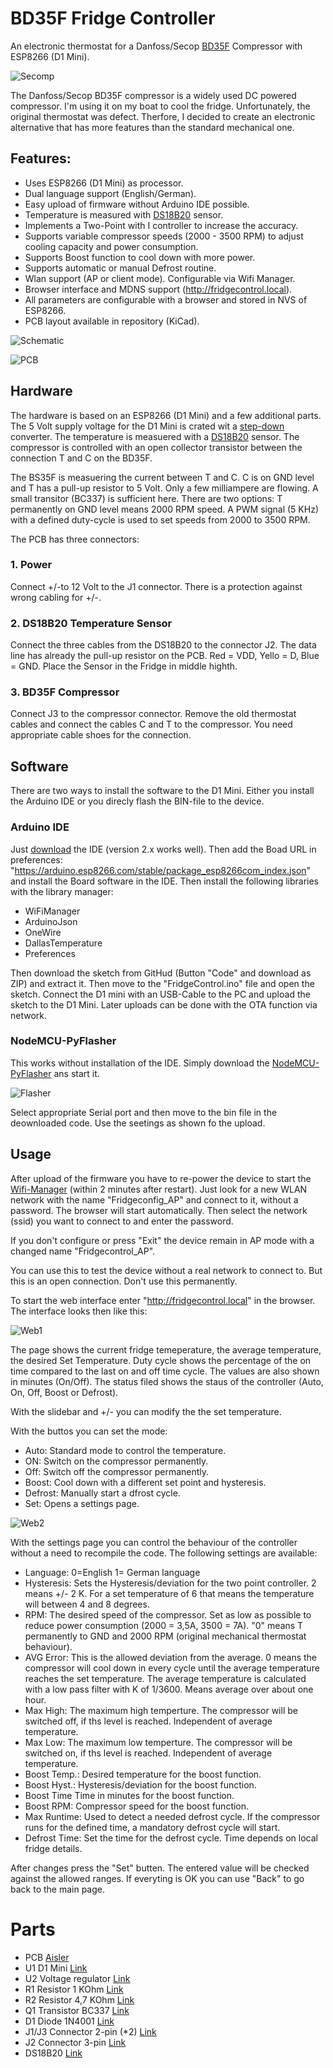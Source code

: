 # BD35F Fridge Controller
An electronic thermostat for a Danfoss/Secop [BD35F](https://assets.danfoss.com/documents/latest/178661/AI376451289296en-000101.pdf) Compressor with ESP8266 (D1 Mini).

![Secomp](https://www.secop.com/fileadmin/_processed_/3/d/csm_bd-p-housing-image-center_53edf1a5b6.png)

The Danfoss/Secop BD35F compressor is a widely used DC powered compressor. I'm using it on my boat to cool the fridge. Unfortunately, the original thermostat was defect. Therfore, I decided to create an electronic alternative that has more features than the standard mechanical one.

## Features:
- Uses ESP8266 (D1 Mini) as processor.
- Dual language support (English/German).
- Easy upload of firmware without Arduino IDE possible.
- Temperature is measured with [DS18B20](https://encrypted-tbn0.gstatic.com/shopping?q=tbn:ANd9GcRNmu3D8hUJPGhuSA7nLRoa413b-gMmKO3SzPfPqZvY6wbsBIp207lLPlJ23y0RRw-2xIi-4CoqkTE98FSd--icjlcXm1W_YQ) sensor.
- Implements a Two-Point with I controller to increase the accuracy.
- Supports variable compressor speeds (2000 - 3500 RPM) to adjust cooling capacity and power consumption.
- Supports Boost function to cool down with more power.
- Supports automatic or manual Defrost routine.
- Wlan support (AP or client mode). Configurable via Wifi Manager.
- Browser interface and MDNS support (http://fridgecontrol.local).
- All parameters are configurable with a browser and stored in NVS of ESP8266.
- PCB layout available in repository (KiCad).

![Schematic](https://github.com/AK-Homberger/BD35F-FridgeController/blob/main/BD35F-FridgeController-Sch.png)

![PCB](https://github.com/AK-Homberger/BD35F-FridgeController/blob/main/BD35F-FridgeController/BD35F-FridgeController-3D.png)

## Hardware
The hardware is based on an ESP8266 (D1 Mini) and a few additional parts. The 5 Volt supply voltage for the D1 Mini is crated wit a [step-down](https://www.reichelt.de/de/de/shop/produkt/dc_dc-wandler_r78e_5_v_500_ma_single-159161) converter. 
The temperature is measuered with a [DS18B20](https://www.analog.com/media/en/technical-documentation/data-sheets/ds18b20.pdf) sensor. The compressor is controlled with an open collector transistor between the connection T and C on the BD35F. 

The BS35F is measuering the current between T and C. C is on GND level and T has a pull-up resistor to 5 Volt. Only a few milliampere are flowing. A small transitor (BC337) is sufficient here. There are two options: T permanently on GND level means 2000 RPM speed. A PWM signal (5 KHz) with a defined duty-cycle is used to set speeds from 2000 to 3500 RPM.

The PCB has three connectors:

### 1. Power 
Connect +/-to 12 Volt to the J1 connector. There is a protection against wrong cabling for +/-.

### 2. DS18B20 Temperature Sensor
Connect the three cables from the DS18B20 to the connector J2. The data line has already the pull-up resistor on the PCB. Red = VDD, Yello = D, Blue = GND.
Place the Sensor in the Fridge in middle highth.

### 3. BD35F Compressor
Connect J3 to the compressor connector. Remove the old thermostat cables and connect the cables C and  T to the compressor. You need appropriate cable shoes for the connection.

## Software
There are two ways to install the software to the D1 Mini. Either you install the Arduino IDE or you direcly flash the BIN-file to the device.

### Arduino IDE
Just [download](https://www.arduino.cc/en/software/) the IDE (version 2.x works well). Then add the Boad URL in preferences: "https://arduino.esp8266.com/stable/package_esp8266com_index.json" and install the Board software in the IDE. Then install the following libraries with the library manager:

- WiFiManager
- ArduinoJson
- OneWire
- DallasTemperature
- Preferences

Then download the sketch from GitHud (Button "Code" and download as ZIP) and extract it. Then move to the "FridgeControl.ino" file and open the sketch.
Connect the D1 mini with an USB-Cable to the PC and upload the sketch to the D1 Mini. Later uploads can be done with the OTA function via network.

### NodeMCU-PyFlasher
This works without installation of the IDE. Simply download the [NodeMCU-PyFlasher](https://github.com/nodemcu/nodemcu-firmware/releases) ans start it. 

![Flasher](https://github.com/AK-Homberger/BD35F-FridgeController/blob/main/Flasher.png)

Select appropriate Serial port and then move to the bin file in the deownloaded code. Use the seetings as shown fo the upload.

## Usage

After upload of the firmware you have to re-power the device to start the [Wifi-Manager](https://github.com/tzapu/WiFiManager) (within 2 minutes after restart). Just look for a new WLAN network with the name "Fridgeconfig_AP" and connect to it, without a password. The browser will start automatically. Then select the network (ssid) you want to connect to and enter the password. 

If you don't configure or press "Exit" the device remain in AP mode with a changed name "Fridgecontrol_AP".

You can use this to test the device without a real network to connect to. But this is an open connection. Don't use this permanently.

To start the web interface enter "http://fridgecontrol.local" in the browser. The interface looks then like this:

![Web1](https://github.com/AK-Homberger/BD35F-FridgeController/blob/main/FridgeControlWeb1.png)

The page shows the current fridge temeperature, the average temperature, the desired Set Temperature. Duty cycle shows the percentage of the on time compared to the last on and off time cycle. The values are also shown in minutes (On/Off). The status filed shows the staus of the controller (Auto, On, Off, Boost or Defrost).

With the slidebar and +/- you can modify the the set temperature.

With the buttos you can set the mode:

- Auto: Standard mode to control the temperature.
- ON: Switch on the compressor permanently.
- Off: Switch off the compressor permanently.
- Boost: Cool down with a different set point and hysteresis.
- Defrost: Manually start a dfrost cycle.
- Set: Opens a settings page.

![Web2](https://github.com/AK-Homberger/BD35F-FridgeController/blob/main/FridgeControlWeb2.png)

With the settings page you can control the behaviour of the controller without a need to recompile the code. The following settings are available:

- Language:   0=English 1= German language
- Hysteresis: Sets the Hysteresis/deviation for the two point controller. 2 means +/- 2 K. For a set temperature of 6 that means the temperature will between 4 and 8 degrees.
- RPM:         The desired speed of the compressor. Set as low as possible to reduce power consumption (2000 = 3,5A, 3500 = 7A). "0" means T permanently to GND and 2000 RPM (original mechanical thermostat behaviour).
- AVG Error:   This is the allowed deviation from the average. 0 means the compressor will cool down in every cycle until the average temperature reaches the set temperature. The average temperature is calculated with a low pass filter with K of 1/3600. Means average over about one hour.
- Max          High: The maximum high temperture. The compressor will be switched off, if ths level is reached. Independent of average temperature.
- Max Low:     The maximum low temperture. The compressor will be switched on, if ths level is reached. Independent of average temperature.
- Boost Temp.: Desired temperature for the boost function.
- Boost Hyst.: Hysteresis/deviation for the boost function.
- Boost Time   Time in minutes for the boost function.
- Boost RPM:   Compressor speed for the boost function.
- Max Runtime: Used to detect a needed defrost cycle. If the compressor runs for the defined time, a mandatory defrost cycle will start.
- Defrost Time: Set the time for the defrost cycle. Time depends on local fridge details.

After changes press the "Set" butten. The entered value will be checked against the allowed ranges. If everyting is OK you can use "Back" to go back to the main page.

# Parts
- PCB [Aisler](https://aisler.net/p/VBBOGMUR)
- U1 D1 Mini [Link](https://www.reichelt.de/de/en/d1-mini-esp8266-v3-0-d1-mini-p253978.html?&nbc=1)
- U2 Voltage regulator [Link](https://www.reichelt.de/de/de/shop/produkt/dc_dc-wandler_r78e_5_v_500_ma_single-159161)
- R1 Resistor 1 KOhm [Link](https://www.reichelt.de/de/en/carbon-film-resistor-1-4-w-5-1-0-kilo-ohms-1-4w-1-0k-p1315.html?&trstct=pos_2&nbc=1)
- R2 Resistor 4,7 KOhm [Link](https://www.reichelt.com/de/en/shop/product/carbon_film_resistor_1_4_w_5_4_7_kohm-1425)
- Q1 Transistor BC337 [Link](https://www.reichelt.de/de/en/transistor-to-92-bl-npn-45v-800ma-bc-337-25-dio-p219125.html?&nbc=1)
- D1 Diode 1N4001 [Link](https://www.reichelt.de/de/en/rectifier-diode-do41-50-v-1-a-1n-4001-p1723.html?&nbc=1)
- J1/J3 Connector 2-pin (*2) [Link](https://www.reichelt.de/de/en/2-pin-terminal-strip-spacing-5-08-akl-101-02-p36605.html?&nbc=1)
- J2 Connector 3-pin [Link](https://www.reichelt.com/de/en/shop/product/3-pin_terminal_strip_spacing_5_08-36606)
- DS18B20 [Link](https://www.reichelt.com/de/en/shop/product/shelly_temperature_sensor_ds18b20-287127)

